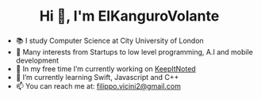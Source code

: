 <h1 align="center">Hi 👋, I'm ElKanguroVolante</h1>
<h3 align="center"></h3>

- 📚 I study Computer Science at City University of London
- 👀 Many interests from Startups to low level programming, A.I and mobile development 
- 🔭 In my free time I’m currently working on <a href="https://www.keepitnoted.app/">KeepItNoted</a>
- 🌱 I’m currently learning Swift, Javascript and C++
- 📫 You can reach me at: filippo.vicini2@gmail.com


<!--
**FilippoVicini/FilippoVicini** is a ✨ _special_ ✨ repository because its `README.md` (this file) appears on your GitHub profile.

Here are some ideas to get you started:

- 🔭 I’m currently working on ...
- 🌱 I’m currently learning ...
- 👯 I’m looking to collaborate on ...
- 🤔 I’m looking for help with ...
- 💬 Ask me about ...
- 📫 How to reach me: ...
- 😄 Pronouns: ...
- ⚡ Fun fact: ...
-->
